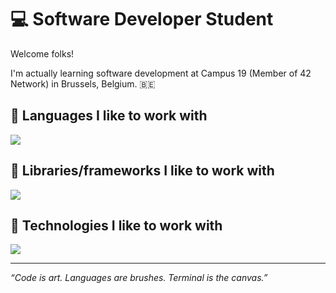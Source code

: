 # 💻 Software Developer Student

Welcome folks!

I'm actually learning software development at Campus 19 (Member of 42 Network) in Brussels, Belgium. 🇧🇪

## 🧬 Languages I like to work with

[![](https://skillicons.dev/icons?i=bash,c,go,python,sql,html,css,javascript,typescript)](https://skillicons.dev)

## 🧬 Libraries/frameworks I like to work with

[![](https://skillicons.dev/icons?i=tailwindcss, )](https://skillicons.dev)

## 🫆 Technologies I like to work with

[![](https://skillicons.dev/icons?i=macos,debian,kali,postgresql,prisma,github,docker,aws)](https://skillicons.dev)

---

*“Code is art. Languages are brushes. Terminal is the canvas.”*

